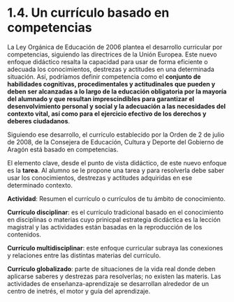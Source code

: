
# 1.4. Un currículo basado en competencias

La Ley Orgánica de Educación de 2006 plantea el desarrollo curricular por competencias, siguiendo las directrices de la Unión Europea. Este nuevo enfoque didáctico resalta la capacidad para usar de forma eficiente o adecuada los conocimientos, destrezas y actitudes en una determinada situación. Así, podríamos definir competencia como el **conjunto de habilidades cognitivas, procedimentales y actitudinales que pueden y deben ser alcanzadas a lo largo de la educación obligatoria por la mayoría del alumnado y que resultan imprescindibles para garantizar el desenvolvimiento personal y social y la adecuación a las necesidades del contexto vital, así como para el ejercicio efectivo de los derechos y deberes ciudadanos**.

Siguiendo ese desarrollo, el currículo establecido por la Orden de 2 de julio de 2008, de la Consejera de Educación, Cultura y Deporte del Gobierno de Aragón está basado en competencias.

El elemento clave, desde el punto de vista didáctico, de este nuevo enfoque es la **tarea**. Al alumno se le propone una tarea y para resolverla debe saber usar los conocimientos, destrezas y actitudes adquiridas en ese determinado contexto.

**Actividad**: Resumen el currículo o currículos de tu ámbito de conocimiento.

**Currículo disciplinar**: es el currículo tradicional basado en el conocimiento en disciplinas o materias cuyo prinicpal estrategia dicdáctica es la lección magistral y las actividades están basadas en la reproducción de los contenidos.

**Currículo multidisciplinar**: este enfoque curricular subraya las conexiones y relaciones entre las distintas materias del currículo.

**Currículo globalizado**: parte de situaciones de la vida real donde deben aplicarse saberes y destrezas para resolverlas; no existen las materis. Las actividades de enseñanza-aprendizaje se desarrollan alrededor de un centro de inetrés, el motor y guía del aprendizaje.
